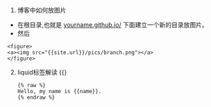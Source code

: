 1. 博客中如何放图片

- 在根目录,也就是 [yourname.github.io/](https://link.zhihu.com/?target=http%3A//yourname.github.io/) 下面建立一个新的目录放图片。
- 然后

```
<figure>
<a><img src="{{site.url}}/pics/branch.png"></a>
</figure>
```
2. liquid标签解读 {{}

   ```
   {% raw %}
   Hello, my name is {{name}}.
   {% endraw %}
   ```

   

